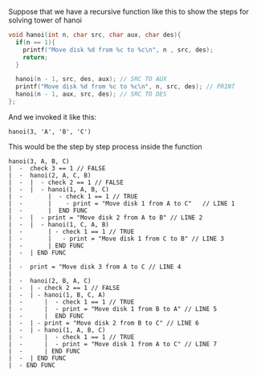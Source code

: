 Suppose that we have a recursive function like this to show the steps for solving tower of hanoi

```C
void hanoi(int n, char src, char aux, char des){
  if(n == 1){
    printf("Move disk %d from %c to %c\n", n , src, des);
    return;
  }

  hanoi(n - 1, src, des, aux); // SRC TO AUX
  printf("Move disk %d from %c to %c\n", n, src, des); // PRINT
  hanoi(n - 1, aux, src, des); // SRC TO DES
};
```

And we invoked it like this:

`hanoi(3, 'A', 'B', 'C')`

This would be the step by step process inside the function

```
hanoi(3, A, B, C)
|  -  check 3 == 1 // FALSE
|  -  hanoi(2, A, C, B)
|  -  |  - check 2 == 1 // FALSE
|  -  |  - hanoi(1, A, B, C)
|  -       |  - check 1 == 1 // TRUE
|  -       |    - print = "Move disk 1 from A to C"   // LINE 1
|  -       |  END FUNC
|  -  |  - print = "Move disk 2 from A to B" // LINE 2
|  -  |  - hanoi(1, C, A, B)
|  -       | - check 1 == 1 // TRUE
|  -       |   - print = "Move disk 1 from C to B" // LINE 3
|  -       | END FUNC
|  -  | END FUNC
|
|  -  print = "Move disk 3 from A to C // LINE 4
|
|  -  hanoi(2, B, A, C)
|  -  | - check 2 == 1 // FALSE
|  -  | - hanoi(1, B, C, A)
|  -      |  - check 1 == 1 // TRUE
|  -      |  - print = "Move disk 1 from B to A" // LINE 5
|  -      |  END FUNC
|  -  | - print = "Move disk 2 from B to C" // LINE 6
|  -  | - hanoi(1, A, B, C)
|  -      |  - check 1 == 1 // TRUE
|  -      |  - print = "Move disk 1 from A to C" // LINE 7
|  -      | END FUNC
|  -  | END FUNC
|  - END FUNC
```
